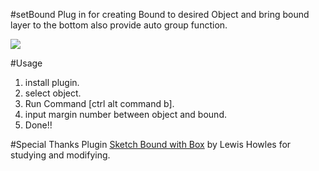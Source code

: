 #setBound
Plug in for creating Bound to desired Object and bring bound layer to the bottom also provide auto group function.

<img src="https://media.giphy.com/media/3oGRFG10B3rPdww6Gs/giphy.gif"/>

#Usage
1. install plugin.
2. select object.
3. Run Command [ctrl alt command b].
4. input margin number between object and bound.
4. Done!!

#Special Thanks
Plugin [Sketch Bound with Box](https://github.com/lewishowles/sketch-bound-with-box) by Lewis Howles for studying and modifying.
